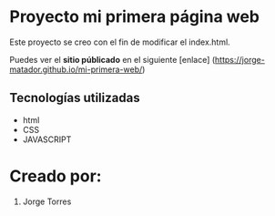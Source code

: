 # Proyecto mi primera página web

Este proyecto se creo con el fin de modificar el index.html.

Puedes ver el __sitio públicado__ en el siguiente [enlace] (https://jorge-matador.github.io/mi-primera-web/)

## Tecnologías utilizadas

- html
- CSS
- JAVASCRIPT

# Creado por:

1. Jorge Torres